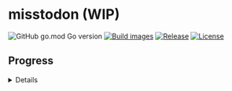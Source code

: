 # misstodon (WIP)

![GitHub go.mod Go version](https://img.shields.io/github/go-mod/go-version/gizmo-ds/misstodon?style=flat-square)
[![Build images](https://img.shields.io/github/actions/workflow/status/gizmo-ds/misstodon/images.yaml?branch=main&label=docker%20image&style=flat-square)](https://github.com/gizmo-ds/misstodon/actions/workflows/images.yaml)
[![Release](https://img.shields.io/github/v/release/gizmo-ds/misstodon.svg?include_prereleases&style=flat-square)](https://github.com/gizmo-ds/misstodon/releases/latest)
[![License](https://img.shields.io/github/license/gizmo-ds/misstodon?style=flat-square)](./LICENSE)

## Progress

<details>

- [ ] .well-known
  - [x] `GET` /.well-known/webfinger
  - [x] `GET` /.well-known/nodeinfo
- [ ] Nodeinfo
  - [x] `GET` /nodeinfo/2.0
- [ ] Auth
  - [x] `GET` /oauth/authorize
  - [x] `POST` /oauth/token
  - [x] `POST` /api/v1/apps
  - [ ] `GET` /api/v1/apps/verify_credentials
- [ ] Instance
  - [x] `GET` /api/v1/instance
- [ ] Accounts
  - [x] `GET` /api/v1/accounts/lookup
  - [x] `GET` /api/v1/accounts/verify_credentials
  - [ ] `PATCH` /api/v1/accounts/update_credentials
  - [ ] `GET` /api/v1/accounts/relationships
  - [ ] `GET` /api/v1/accounts/:user_id/statuses
  - [ ] `GET` /api/v1/accounts/:user_id/following
  - [ ] `GET` /api/v1/accounts/:user_id/followers
- [ ] Statuses
  - [ ] `POST` /api/v1/statuses
  - [x] `GET` /api/v1/statuses/:status_id
  - [ ] `GET` /api/v1/statuses/:status_id/context
  - [ ] `GET` /api/v1/statuses/:status_id/favourite
  - [ ] `GET` /api/v1/statuses/:status_id/bookmark
  - [ ] `GET` /api/v1/statuses/:status_id/favourited_by
  - [ ] `GET` /api/v1/statuses/:status_id/reblogged_by
- [ ] Timelines
  - [ ] `GET` /api/v1/timelines/home
  - [x] `GET` /api/v1/timelines/public
  - [ ] `GET` /api/v1/timelines/tag/:hashtag
- [ ] Favourites
  - [ ] `GET` /api/v1/favourites
- [ ] Bookmarks
  - [ ] `GET` /api/v1/bookmarks
- [ ] Push
  - [ ] `GET` /api/v1/notifications
- [ ] Streaming
  - [ ] `WS` /api/v1/streaming
- [ ] Search
  - [ ] `GET` /api/v2/search
- [ ] Conversations
  - [ ] `GET` /api/v1/conversations
- [ ] Trends
  - [x] `GET` /api/v1/trends/statuses
  - [x] `GET` /api/v1/trends/tags

</details>
